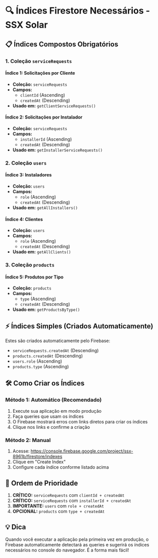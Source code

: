 # 🔍 Índices Firestore Necessários - SSX Solar

## 📋 Índices Compostos Obrigatórios

### 1. Coleção `serviceRequests`

#### Índice 1: Solicitações por Cliente
- **Coleção:** `serviceRequests`
- **Campos:**
  - `clientId` (Ascending)
  - `createdAt` (Descending)
- **Usado em:** `getClientServiceRequests()`

#### Índice 2: Solicitações por Instalador  
- **Coleção:** `serviceRequests`
- **Campos:**
  - `installerId` (Ascending)
  - `createdAt` (Descending)
- **Usado em:** `getInstallerServiceRequests()`

### 2. Coleção `users`

#### Índice 3: Instaladores
- **Coleção:** `users`
- **Campos:**
  - `role` (Ascending)
  - `createdAt` (Descending)
- **Usado em:** `getAllInstallers()`

#### Índice 4: Clientes
- **Coleção:** `users`
- **Campos:**
  - `role` (Ascending) 
  - `createdAt` (Descending)
- **Usado em:** `getAllClients()`

### 3. Coleção `products`

#### Índice 5: Produtos por Tipo
- **Coleção:** `products`
- **Campos:**
  - `type` (Ascending)
  - `createdAt` (Descending)
- **Usado em:** `getProductsByType()`

## ⚡ Índices Simples (Criados Automaticamente)

Estes são criados automaticamente pelo Firebase:
- `serviceRequests.createdAt` (Descending)
- `products.createdAt` (Descending)
- `users.role` (Ascending)
- `products.type` (Ascending)

## 🛠️ Como Criar os Índices

### Método 1: Automático (Recomendado)
1. Execute sua aplicação em modo produção
2. Faça queries que usam os índices
3. O Firebase mostrará erros com links diretos para criar os índices
4. Clique nos links e confirme a criação

### Método 2: Manual
1. Acesse: https://console.firebase.google.com/project/ssx-8961b/firestore/indexes
2. Clique em "Create Index"
3. Configure cada índice conforme listado acima

## 🚨 Ordem de Prioridade

1. **CRÍTICO:** `serviceRequests` com `clientId + createdAt`
2. **CRÍTICO:** `serviceRequests` com `installerId + createdAt`
3. **IMPORTANTE:** `users` com `role + createdAt` 
4. **OPCIONAL:** `products` com `type + createdAt`

## 💡 Dica

Quando você executar a aplicação pela primeira vez em produção, o Firebase automaticamente detectará as queries e sugerirá os índices necessários no console do navegador. É a forma mais fácil! 